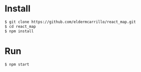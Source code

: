 # Install

 ```sh
$ git clone https://github.com/eldermcarrillo/react_map.git
$ cd react_map
$ npm install
```
# Run
 ```sh
$ npm start
```
